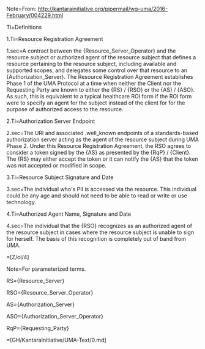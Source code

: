 Note=From:  http://kantarainitiative.org/pipermail/wg-uma/2016-February/004229.html

Ti=Definitions

1.Ti=Resource Registration Agreement

1.sec=A contract between the {Resource_Server_Operator} and the resource subject or authorized agent of the resource subject that defines a resource pertaining to the resource subject, including available and supported scopes, and delegates some control over that resource to an {Authorization_Server}. The Resource Registration Agreement establishes Phase 1 of the UMA Protocol at a time when neither the Client nor the Requesting Party are known to either the {RS} / {RSO} or the {AS} / {ASO}. As such, this is equivalent to a typical healthcare ROI form if the ROI form were to specify an agent for the subject instead of the client for for the purpose of authorized access to the resource.

2.Ti=Authorization Server Endpoint

2.sec=The URI and associated .well_known endpoints of a standards-based authorization server acting as the agent of the resource subject during UMA Phase 2. Under this Resource Registration Agreement, the RSO agrees to consider a token signed by the {AS} as presented by the {RqP} / {Client}. The {RS} may either accept the token or it can notify the {AS} that the token was not accepted or modified in scope.

3.Ti=Resource Subject Signature and Date

3.sec=The individual who's PII is accessed via the resource. This individual could be any age and should not need to be able to read or write or use technology. 

4.Ti=Authorized Agent Name, Signature and Date

4.sec=The individual that the {RSO} recognizes as an authorized agent of the resource subject in cases where the resource subject is unable to sign for herself. The basis of this recognition is completely out of band from UMA.

=[Z/ol/4]

Note=For parameterized terms.

RS={Resource_Server}

RSO={Resource_Server_Operator}

AS={Authorization_Server}

ASO={Authorization_Server_Operator}

RqP={Requesting_Party}

=[GH/KantaraInitiative/UMA-Text/0.md]